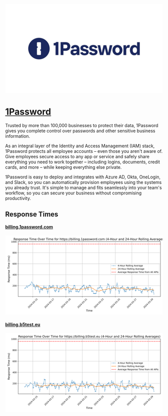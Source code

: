[![Visit 1Password](imagePreview.jpg)](https://1password.com)

# [1Password](https://1password.com)

Trusted by more than 100,000 businesses to protect their data, 1Password gives you complete control over passwords and other sensitive business information.

As an integral layer of the Identity and Access Management (IAM) stack, 1Password protects all employee accounts – even those you aren't aware of. Give employees secure access to any app or service and safely share everything you need to work together – including logins, documents, credit cards, and more – while keeping everything else private.

1Password is easy to deploy and integrates with Azure AD, Okta, OneLogin, and Slack, so you can automatically provision employees using the systems you already trust. It's simple to manage and fits seamlessly into your team's workflow, so you can secure your business without compromising productivity.

## Response Times

#### [billing.1password.com](https://billing.1password.com)

![billing.1password.com](response-time-charts/62696c6c696e672e3170617373776f72642e636f6d.svg)
#### [billing.b5test.eu](https://billing.b5test.eu)

![billing.b5test.eu](response-time-charts/62696c6c696e672e6235746573742e6575.svg)
